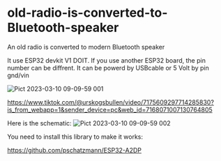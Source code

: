 # old-radio-is-converted-to-Bluetooth-speaker
An old radio is converted to modern Bluetooth speaker

It use ESP32 devkit V1 DOIT. If you use another ESP32 board, the pin number can be diffrent. It can be powerd by USBcable or 5 Volt by pin gnd/vin  


![Pict 2023-03-10 09-09-59 001](https://user-images.githubusercontent.com/33222123/224261551-517c945d-e626-4f7c-9721-10ca19bd53fa.png) 
 

https://www.tiktok.com/@urskogsbullen/video/7175609297714285830?is_from_webapp=1&sender_device=pc&web_id=7168071007130764805 



Here is the schematic:
![Pict 2023-03-10 09-09-59 002](https://user-images.githubusercontent.com/33222123/224261614-516204ce-f997-43dd-a044-06beec8c38f6.png) 
 
 
You need to install this library to make it works:  

https://github.com/pschatzmann/ESP32-A2DP  

